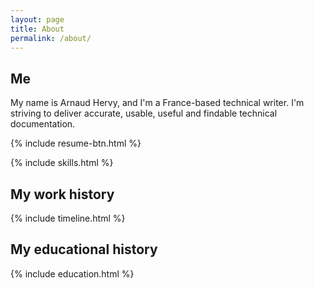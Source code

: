 ```yaml
---
layout: page
title: About
permalink: /about/
---
```


<div class="row"><div class="col mb-3 mt-3"><h2>Me</h2><p class="mb-2">My name is Arnaud Hervy, and I'm a France-based technical writer. I'm striving to deliver accurate, usable,
    useful and findable technical documentation.</p>
    {% include resume-btn.html %}
    </div>

{% include skills.html %}

</div>

<div class="row mb-4">
  <div class="col"><h2> My work history</h2>

{% include timeline.html %}

<h2> My educational history</h2>

{% include education.html %}
</div>
</div>
